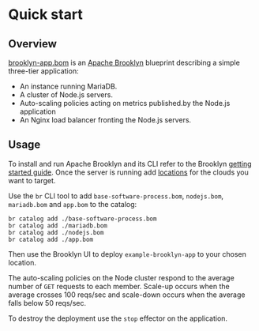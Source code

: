 # Quick start

## Overview

[brooklyn-app.bom](brooklyn-app.bom) is an [Apache Brooklyn](https://brooklyn.apache.org/) 
blueprint describing a simple three-tier application:
* An instance running MariaDB.
* A cluster of Node.js servers.
* Auto-scaling policies acting on metrics published.by the Node.js application
* An Nginx load balancer fronting the Node.js servers.


## Usage

To install and run Apache Brooklyn and its CLI refer to the Brooklyn
[getting started guide](https://brooklyn.apache.org/v/latest/start/running.html).
Once the server is running add [locations](https://brooklyn.apache.org/v/latest/start/blueprints.html#locations)
for the clouds you want to target.

Use the `br` CLI tool to add `base-software-process.bom`, `nodejs.bom`, `mariadb.bom`
and `app.bom` to the catalog:

```
br catalog add ./base-software-process.bom
br catalog add ./mariadb.bom
br catalog add ./nodejs.bom
br catalog add ./app.bom
```

Then use the Brooklyn UI to deploy `example-brooklyn-app` to your chosen location.

The auto-scaling policies on the Node cluster respond to the average number of `GET` requests to each
member. Scale-up occurs when the average crosses 100 reqs/sec and scale-down occurs when the average
falls below 50 reqs/sec.

To destroy the deployment use the `stop` effector on the application.
